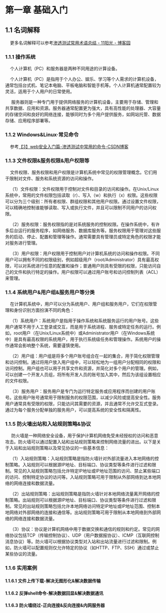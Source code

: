# **第一章 基础入门**

## **1.1 名词解释**

    更多名词解释可以参考[渗透测试常用术语总结 - 11阳光 - 博客园](https://www.cnblogs.com/sunny11/p/13583083.html)

### 1.1.1 操作系统

    个人计算机（PC）和服务器是两种不同用途的计算设备。

    个人计算机（PC）是指用于个人办公、娱乐、学习等个人需求的计算机设备，通常包括台式机、笔记本电脑、平板电脑和智能手机等。个人计算机通常配置较为灵活，适用于个人用户的日常使用。

     服务器则是一种专门用于提供网络服务的计算机设备，主要用于存储、管理和共享数据、应用和资源。服务器通常配置更为强大，具有高性能的处理器、大容量的存储空间和良好的网络连接，能够同时为多个用户提供服务，如网站托管、数据存储、应用程序部署等。

### 1.1.2 Windows&Linux·常见命令

    参考[【3】web安全入门篇-渗透测试中常用的命令-CSDN博客](https://blog.csdn.net/weixin_43303273/article/details/83029138)

### 1.1.3 文件权限&服务权限&用户权限等

    文件权限、服务权限和用户权限是计算机系统中常见的权限管理概念。它们用于限制对文件、服务和系统资源的访问和操作。

    （1）文件权限：文件权限用于控制对文件和目录的访问和操作。在Unix/Linux系统中，常用的文件权限包括读取（r）、写入（w）和执行（x）权限。这些权限可以分为三个级别：所有者权限、群组权限和其他用户权限。通过设置文件权限，可以精确地控制谁能够读取、写入或执行文件，并且可以限制不同用户的访问权限。

    （2）服务权限：服务权限指的是对系统服务的控制权限。在操作系统中，有许多后台运行的服务程序，如网络服务、数据库服务等。服务权限用于管理对这些服务的启动、停止、配置和管理等操作。通常需要具有管理员或特定角色的权限才能对服务进行管理。

    （3）用户权限：用户权限用于控制用户对计算机系统的访问和操作权限。不同用户可以拥有不同的权限级别，例如超级用户（root/Administrator）具有最高权限，可以对系统进行任意的配置和操作；普通用户则具有受限的权限，只能访问自己的文件和执行特定的操作。用户权限可以通过用户账号和访问控制列表（ACL）来管理。

### 1.1.4 系统用户&用户组&服务用户等分类

    在计算机系统中，用户可以分为系统用户、用户组和服务用户，它们在权限管理和身份识别方面扮演不同的角色：

    （1）系统用户：系统用户是指用于操作系统和系统服务运行的用户账号。这些用户通常不用于人工登录或交互，而是用于系统进程、服务或特定任务的运行。例如，root用户（在Unix/Linux系统中）或Administrator用户（在Windows系统中）是具有最高权限的系统用户，用于执行系统级任务和管理操作。系统用户的操作通常会影响整个系统，需要谨慎使用。

    （2）用户组：用户组是将多个用户账号组合在一起的集合，用于简化权限管理和访问控制。通过将用户放入用户组中，可以轻松地为一组用户分配相同的权限和访问控制。用户组也可以用于共享文件和资源，并简化对多个用户的管理。例如，可以创建一个开发人员组，将所有开发人员的账号加入其中，然后为该组设置相应的文件权限。

    （3）服务用户：服务用户是专门为运行特定服务或应用程序而创建的用户账号。这些用户账号通常用于限制服务的权限范围，以减少风险或提高安全性。服务用户通常具有受限的权限，只能访问其需要的资源，并且通常不允许交互式登录。通过为每个服务分配单独的服务用户，可以提高系统的安全性和隔离性。

### 1.1.5 防火墙出站和入站规则策略&协议

     防火墙是一种网络安全设备，用于保护计算机网络免受未经授权的访问和恶意攻击。防火墙可以通过配置入站和出站规则策略来控制网络流量的进出。以下是关于入站和出站规则策略以及常见协议的一些基本信息：

    （1）入站规则策略：入站规则策略是指防火墙针对外部流量进入本地网络的控制策略。入站规则可以根据源IP地址、目标端口、协议类型等条件进行过滤和限制。常见的入站规则策略包括允许特定IP地址或IP地址范围的访问、禁止某些端口的访问、控制特定协议的访问等。入站规则策略可用于限制从外部网络到达本地网络的网络连接和数据流量。

    （2）出站规则策略：出站规则策略是指防火墙针对本地网络流量离开网络的控制策略。出站规则可以根据源IP地址、目标端口、协议类型等条件进行过滤和限制。常见的出站规则策略包括允许本地网络访问特定IP地址或IP地址范围、控制本地网络对外部网络的连接和通信等。出站规则策略可用于限制从本地网络到外部网络的网络连接和数据流量。

    （3）协议：协议是计算机网络中用于数据交换和通信的规则和约定。常见的网络协议包括TCP（传输控制协议）、UDP（用户数据报协议）、ICMP（互联网控制消息协议）等。防火墙可以根据协议类型对入站和出站流量进行过滤和限制。例如，防火墙可以配置规则仅允许特定的协议（如HTTP、FTP、SSH）通过或禁止某些协议的流量。

### 1.1.6 实用案例

#### 1.1.6.1 文件上传下载-解决无图形化&解决数据传输

#### 1.1.6.2 反弹shell命令-解决数据回显&解决数据通讯

#### 1.1.6.3 防火墙绕过-正向连接&反向连接&内网服务器

    
